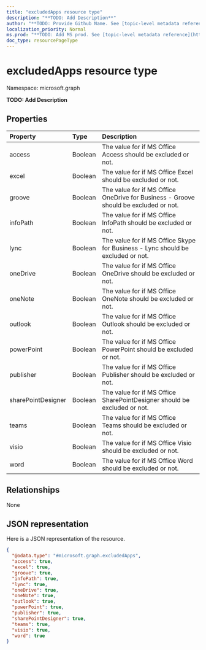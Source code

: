 ```yaml
---
title: "excludedApps resource type"
description: "**TODO: Add Description**"
author: "**TODO: Provide Github Name. See [topic-level metadata reference](https://msgo.azurewebsites.net/add/document/guidelines/metadata.html#topic-level-metadata)**"
localization_priority: Normal
ms.prod: "**TODO: Add MS prod. See [topic-level metadata reference](https://msgo.azurewebsites.net/add/document/guidelines/metadata.html#topic-level-metadata)**"
doc_type: resourcePageType
---
```


# excludedApps resource type


Namespace: microsoft.graph

**TODO: Add Description**

## Properties
|Property|Type|Description|
|:---|:---|:---|
|access|Boolean|The value for if MS Office Access should be excluded or not.|
|excel|Boolean|The value for if MS Office Excel should be excluded or not.|
|groove|Boolean|The value for if MS Office OneDrive for Business - Groove should be excluded or not.|
|infoPath|Boolean|The value for if MS Office InfoPath should be excluded or not.|
|lync|Boolean|The value for if MS Office Skype for Business - Lync should be excluded or not.|
|oneDrive|Boolean|The value for if MS Office OneDrive should be excluded or not.|
|oneNote|Boolean|The value for if MS Office OneNote should be excluded or not.|
|outlook|Boolean|The value for if MS Office Outlook should be excluded or not.|
|powerPoint|Boolean|The value for if MS Office PowerPoint should be excluded or not.|
|publisher|Boolean|The value for if MS Office Publisher should be excluded or not.|
|sharePointDesigner|Boolean|The value for if MS Office SharePointDesigner should be excluded or not.|
|teams|Boolean|The value for if MS Office Teams should be excluded or not.|
|visio|Boolean|The value for if MS Office Visio should be excluded or not.|
|word|Boolean|The value for if MS Office Word should be excluded or not.|

## Relationships
None

## JSON representation
Here is a JSON representation of the resource.
<!-- {
  "blockType": "resource",
  "@odata.type": "microsoft.graph.excludedApps"
}
-->
``` json
{
  "@odata.type": "#microsoft.graph.excludedApps",
  "access": true,
  "excel": true,
  "groove": true,
  "infoPath": true,
  "lync": true,
  "oneDrive": true,
  "oneNote": true,
  "outlook": true,
  "powerPoint": true,
  "publisher": true,
  "sharePointDesigner": true,
  "teams": true,
  "visio": true,
  "word": true
}
```

